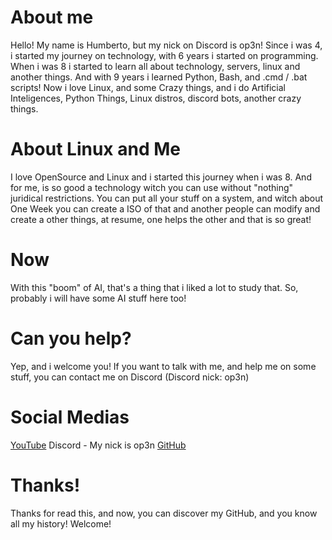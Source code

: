 # About me
Hello! My name is Humberto, but my nick on Discord is op3n!
Since i was 4, i started my journey on technology, with 6 years i started on programming.
When i was 8 i started to learn all about technology, servers, linux and another things.
And with 9 years i learned Python, Bash, and .cmd / .bat scripts!
Now i love Linux, and some Crazy things, and i do Artificial Inteligences, Python Things, Linux distros, discord bots, another crazy things.

# About Linux and Me
I love OpenSource and Linux and i started this journey when i was 8. And for me, is so good a technology witch you can use without "nothing" juridical restrictions. You can put all your stuff on a system, and witch about One Week you can create a ISO of that and another people can modify and create a other things, at resume, one helps the other and that is so great!

# Now
With this "boom" of AI, that's a thing that i liked a lot to study that. So, probably i will have some AI stuff here too!

# Can you help?
Yep, and i welcome you! If you want to talk with me, and help me on some stuff, you can contact me on Discord (Discord nick: op3n)

# Social Medias
[YouTube](https://www.youtube.com/@watcl/)
Discord - My nick is op3n
[GitHub](https://github.com/op3ny)

# Thanks!
Thanks for read this, and now, you can discover my GitHub, and you know all my history! Welcome!
